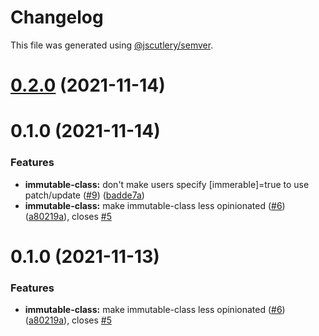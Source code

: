 # Changelog

This file was generated using [@jscutlery/semver](https://github.com/jscutlery/semver).

# [0.2.0](https://github.com/jafaircl/bearclaw/compare/immutable-class-0.1.0...immutable-class-0.2.0) (2021-11-14)



# 0.1.0 (2021-11-14)


### Features

* **immutable-class:** don't make users specify [immerable]=true to use patch/update ([#9](https://github.com/jafaircl/bearclaw/issues/9)) ([badde7a](https://github.com/jafaircl/bearclaw/commit/badde7a4b542a04f1a3ec2d3bcb5a82daeed15bb))
* **immutable-class:** make immutable-class less opinionated ([#6](https://github.com/jafaircl/bearclaw/issues/6)) ([a80219a](https://github.com/jafaircl/bearclaw/commit/a80219ae5846b4ba485ef4d83e6efd52fe2028e7)), closes [#5](https://github.com/jafaircl/bearclaw/issues/5)



# 0.1.0 (2021-11-13)


### Features

* **immutable-class:** make immutable-class less opinionated ([#6](https://github.com/jafaircl/bearclaw/issues/6)) ([a80219a](https://github.com/jafaircl/bearclaw/commit/a80219ae5846b4ba485ef4d83e6efd52fe2028e7)), closes [#5](https://github.com/jafaircl/bearclaw/issues/5)
